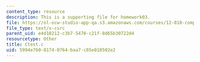 ```yaml
---
content_type: resource
description: This is a supporting file for homework03.
file: https://ol-ocw-studio-app-qa.s3.amazonaws.com/courses/12-010-computational-methods-of-scientific-programming-fall-2011/5994e76081740764baa7c85e018502e2_Ctest.c
file_type: text/x-csrc
parent_uid: e4d10212-c3b7-5470-c21f-8d65b30722d4
resourcetype: Other
title: Ctest.c
uid: 5994e760-8174-0764-baa7-c85e018502e2
---
```

